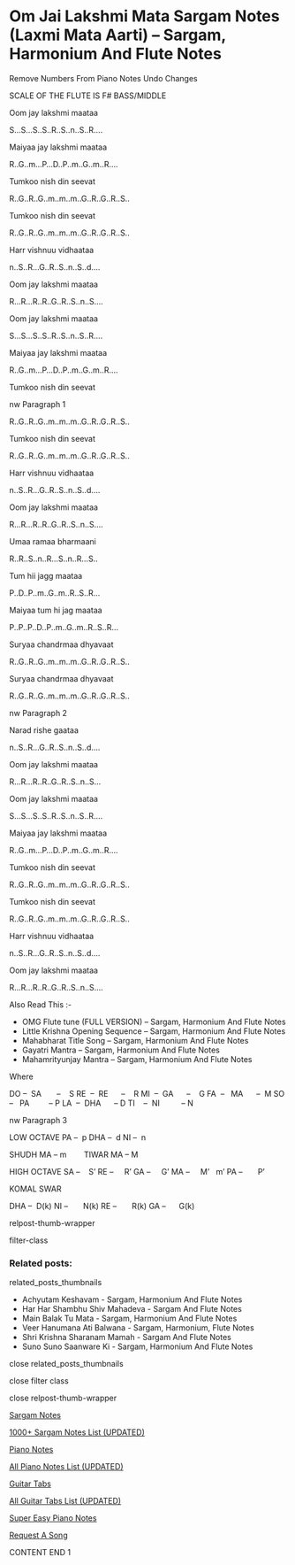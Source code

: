 
# Om Jai Lakshmi Mata Sargam Notes (Laxmi Mata Aarti) – Sargam, Harmonium And Flute Notes

Remove Numbers From Piano Notes
Undo Changes

SCALE OF THE FLUTE IS F# BASS/MIDDLE

Oom jay lakshmi maataa

S…S…S..S..R..S..n..S..R….

Maiyaa jay lakshmi maataa

R..G..m…P…D..P..m..G..m..R….

Tumkoo nish din seevat

R..G..R..G..m..m..m..G..R..G..R..S..

Tumkoo nish din seevat

R..G..R..G..m..m..m..G..R..G..R..S..

Harr vishnuu vidhaataa

n..S..R…G..R..S..n..S..d….

Oom jay lakshmi maataa

R…R…R..R..G..R..S..n..S….

Oom jay lakshmi maataa

S…S…S..S..R..S..n..S..R….

Maiyaa jay lakshmi maataa

R..G..m…P…D..P..m..G..m..R….

Tumkoo nish din seevat

nw Paragraph 1

R..G..R..G..m..m..m..G..R..G..R..S..

Tumkoo nish din seevat

R..G..R..G..m..m..m..G..R..G..R..S..

Harr vishnuu vidhaataa

n..S..R…G..R..S..n..S..d….

Oom jay lakshmi maataa

R…R…R..R..G..R..S..n..S….

Umaa ramaa bharmaani

R..R..S..n..R…S..n..R…S..

Tum hii jagg maataa

P..D..P..m..G..m..R..S..R…

Maiyaa tum hi jag maataa

P..P..P..D..P..m..G..m..R..S..R…

Suryaa chandrmaa dhyavaat

R..G..R..G..m..m..m..G..R..G..R..S..

Suryaa chandrmaa dhyavaat

R..G..R..G..m..m..m..G..R..G..R..S..

nw Paragraph 2

Narad rishe gaataa

n..S..R…G..R..S..n..S..d….

Oom jay lakshmi maataa

R…R…R..R..G..R..S..n..S…

Oom jay lakshmi maataa

S…S…S..S..R..S..n..S..R….

Maiyaa jay lakshmi maataa

R..G..m…P…D..P..m..G..m..R….

Tumkoo nish din seevat

R..G..R..G..m..m..m..G..R..G..R..S..

Tumkoo nish din seevat

R..G..R..G..m..m..m..G..R..G..R..S..

Harr vishnuu vidhaataa

n..S..R…G..R..S..n..S..d….

Oom jay lakshmi maataa

R…R…R..R..G..R..S..n..S….

Also Read This :-

* OMG Flute tune (FULL VERSION) – Sargam, Harmonium And Flute Notes
* Little Krishna Opening Sequence – Sargam, Harmonium And Flute Notes
* Mahabharat Title Song – Sargam, Harmonium And Flute Notes
* Gayatri Mantra – Sargam, Harmonium And Flute Notes
* Mahamrityunjay Mantra – Sargam, Harmonium And Flute Notes

Where

DO –  SA       –    S
RE  –  RE      –    R
MI  –  GA      –    G
FA  –   MA      –  M
SO  –   PA         – P
LA  –  DHA      – D
TI    –  NI          – N

nw Paragraph 3

LOW OCTAVE
PA –  p
DHA –  d
NI –  n

SHUDH MA – m        TIWAR MA – M

HIGH OCTAVE
SA –    S’
RE –     R’
GA –     G’
MA –     M’   m’
PA –       P’

KOMAL SWAR

DHA –  D(k)
NI –       N(k)
RE –       R(k)
GA –      G(k)

relpost-thumb-wrapper

filter-class

### Related posts:

related_posts_thumbnails

* Achyutam Keshavam - Sargam, Harmonium And Flute Notes
* Har Har Shambhu Shiv Mahadeva - Sargam And Flute Notes
* Main Balak Tu Mata - Sargam, Harmonium And Flute Notes
* Veer Hanumana Ati Balwana - Sargam, Harmonium, Flute Notes
* Shri Krishna Sharanam Mamah - Sargam And Flute Notes
* Suno Suno Saanware Ki - Sargam, Harmonium And Flute Notes

close related_posts_thumbnails

close filter class

close relpost-thumb-wrapper

[Sargam Notes](https://www.notationsworld.com/sargam-notes.html)

[1000+ Sargam Notes List (UPDATED)](https://www.notationsworld.com/all-songs-list-sargam-notes.html)

[Piano Notes](https://www.notationsworld.com/piano-notes.html)

[All Piano Notes List (UPDATED)](https://www.notationsworld.com/all-songs-list-piano-notes.html)

[Guitar Tabs](https://www.notationsworld.com/guitar-tabs.html)

[All Guitar Tabs List (UPDATED)](https://www.notationsworld.com/all-songs-list-guitar-tabs.html)

[Super Easy Piano Notes](https://studywall.in/)

[Request A Song](https://www.notationsworld.com/request-a-song.html)

CONTENT END 1

